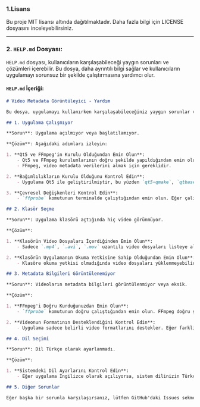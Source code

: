 ### 1.Lisans

Bu proje MIT lisansı altında dağıtılmaktadır. Daha fazla bilgi için LICENSE dosyasını inceleyebilirsiniz.


---

### 2. **`HELP.md` Dosyası:**

`HELP.md` dosyası, kullanıcıların karşılaşabileceği yaygın sorunları ve çözümleri içerebilir. Bu dosya, daha ayrıntılı bilgi sağlar ve kullanıcıların uygulamayı sorunsuz bir şekilde çalıştırmasına yardımcı olur.

#### **`HELP.md` İçeriği:**

```markdown
# Video Metadata Görüntüleyici - Yardım

Bu dosya, uygulamayı kullanırken karşılaşabileceğiniz yaygın sorunlar ve çözümler hakkında bilgi sağlar.

## 1. Uygulama Çalışmıyor

**Sorun**: Uygulama açılmıyor veya başlatılamıyor.

**Çözüm**: Aşağıdaki adımları izleyin:

1. **Qt5 ve FFmpeg'in Kurulu Olduğundan Emin Olun**:
    - Qt5 ve FFmpeg kurulumlarının doğru şekilde yapıldığından emin olun. 
    - FFmpeg, video metadata verilerini almak için gereklidir.

2. **Bağımlılıkların Kurulu Olduğunu Kontrol Edin**:
    - Uygulama Qt5 ile geliştirilmiştir, bu yüzden `qt5-qmake`, `qtbase5-dev` ve diğer gerekli Qt5 paketlerinin kurulu olduğundan emin olun.

3. **Çevresel Değişkenleri Kontrol Edin**:
    - `ffprobe` komutunun terminalde çalıştığından emin olun. Eğer çalışmıyorsa, FFmpeg'in kurulu olduğundan ve `ffprobe`'un sistem yolunda (PATH) bulunduğundan emin olun.

## 2. Klasör Seçme

**Sorun**: Uygulama klasörü açtığında hiç video görünmüyor.

**Çözüm**: 

1. **Klasörün Video Dosyaları İçerdiğinden Emin Olun**:
    - Sadece `.mp4`, `.avi`, `.mov` uzantılı video dosyaları listeye alınmaktadır. Farklı türde dosyalar varsa, bunlar gözükmeyebilir.

2. **Klasörün Uygulamanın Okuma Yetkisine Sahip Olduğundan Emin Olun**:
    - Klasöre okuma yetkisi olmadığında video dosyaları yüklenmeyebilir.

## 3. Metadata Bilgileri Görüntülenemiyor

**Sorun**: Videoların metadata bilgileri görüntülenmiyor veya eksik.

**Çözüm**:

1. **FFmpeg'i Doğru Kurduğunuzdan Emin Olun**:
    - `ffprobe` komutunun doğru çalıştığından emin olun. FFmpeg doğru şekilde kurulu olmalıdır.

2. **Videonun Formatının Desteklendiğini Kontrol Edin**:
    - Uygulama sadece belirli video formatlarını destekler. Eğer farklı bir format kullanıyorsanız, metadata bilgisi alınamayabilir.

## 4. Dil Seçimi

**Sorun**: Dil Türkçe olarak ayarlanmadı.

**Çözüm**: 

1. **Sistemdeki Dil Ayarlarını Kontrol Edin**:
    - Eğer uygulama İngilizce olarak açılıyorsa, sistem dilinizin Türkçe olup olmadığını kontrol edin.

## 5. Diğer Sorunlar

Eğer başka bir sorunla karşılaşırsanız, lütfen GitHub'daki Issues sekmesinden bir issue açın ya da bir pull request gönderin.
